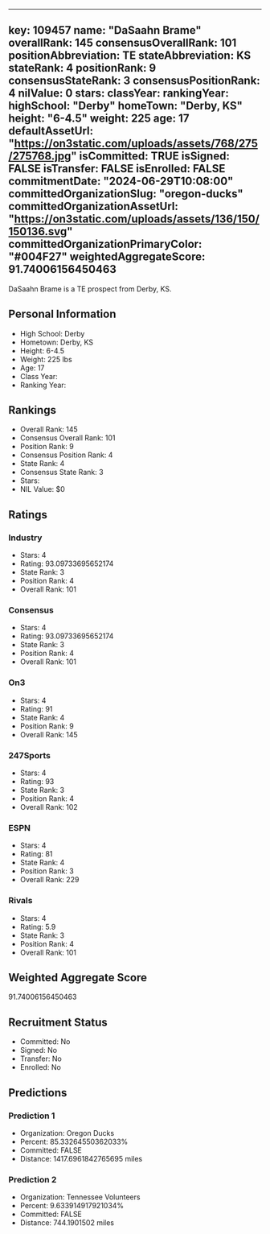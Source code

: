 ---
  key: 109457
  name: "DaSaahn Brame"
  overallRank: 145
  consensusOverallRank: 101
  positionAbbreviation: TE
  stateAbbreviation: KS
  stateRank: 4
  positionRank: 9
  consensusStateRank: 3
  consensusPositionRank: 4
  nilValue: 0
  stars: 
  classYear: 
  rankingYear: 
  highSchool: "Derby"
  homeTown: "Derby, KS"
  height: "6-4.5"
  weight: 225
  age: 17
  defaultAssetUrl: "https://on3static.com/uploads/assets/768/275/275768.jpg"
  isCommitted: TRUE
  isSigned: FALSE
  isTransfer: FALSE
  isEnrolled: FALSE
  commitmentDate: "2024-06-29T10:08:00"
  committedOrganizationSlug: "oregon-ducks"
  committedOrganizationAssetUrl: "https://on3static.com/uploads/assets/136/150/150136.svg"
  committedOrganizationPrimaryColor: "#004F27"
  weightedAggregateScore: 91.74006156450463
  ---
  
  DaSaahn Brame is a TE prospect from Derby, KS.
  
  ## Personal Information
  - High School: Derby
  - Hometown: Derby, KS
  - Height: 6-4.5
  - Weight: 225 lbs
  - Age: 17
  - Class Year: 
  - Ranking Year: 
  
  ## Rankings
  - Overall Rank: 145
  - Consensus Overall Rank: 101
  - Position Rank: 9
  - Consensus Position Rank: 4
  - State Rank: 4
  - Consensus State Rank: 3
  - Stars: 
  - NIL Value: $0
  
  ## Ratings
  
  ### Industry
  - Stars: 4
  - Rating: 93.09733695652174
  - State Rank: 3
  - Position Rank: 4
  - Overall Rank: 101
  
  ### Consensus
  - Stars: 4
  - Rating: 93.09733695652174
  - State Rank: 3
  - Position Rank: 4
  - Overall Rank: 101
  
  ### On3
  - Stars: 4
  - Rating: 91
  - State Rank: 4
  - Position Rank: 9
  - Overall Rank: 145
  
  ### 247Sports
  - Stars: 4
  - Rating: 93
  - State Rank: 3
  - Position Rank: 4
  - Overall Rank: 102
  
  ### ESPN
  - Stars: 4
  - Rating: 81
  - State Rank: 4
  - Position Rank: 3
  - Overall Rank: 229
  
  ### Rivals
  - Stars: 4
  - Rating: 5.9
  - State Rank: 3
  - Position Rank: 4
  - Overall Rank: 101
  
  ## Weighted Aggregate Score
  91.74006156450463
  
  ## Recruitment Status
  - Committed: No
  - Signed: No
  - Transfer: No
  - Enrolled: No
  
  
  
  ## Predictions
  
  ### Prediction 1
  - Organization: Oregon Ducks
  - Percent: 85.33264550362033%
  - Committed: FALSE
  - Distance: 1417.6961842765695 miles
  
  ### Prediction 2
  - Organization: Tennessee Volunteers
  - Percent: 9.633914917921034%
  - Committed: FALSE
  - Distance: 744.1901502 miles
  